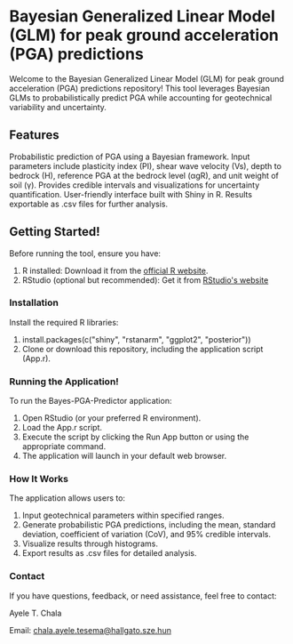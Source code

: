 # Bayesian Generalized Linear Model (GLM) for peak ground acceleration (PGA) predictions

Welcome to the Bayesian Generalized Linear Model (GLM) for peak ground acceleration (PGA) predictions repository! 
This tool leverages Bayesian GLMs to probabilistically predict PGA while accounting for geotechnical variability and uncertainty.
## Features
Probabilistic prediction of PGA using a Bayesian framework.
Input parameters include plasticity index (PI), shear wave velocity (Vs), depth to bedrock (H), reference PGA at the bedrock level (αgR), and unit weight of soil (γ).
Provides credible intervals and visualizations for uncertainty quantification.
User-friendly interface built with Shiny in R.
Results exportable as .csv files for further analysis.

## Getting Started!
Before running the tool, ensure you have:
1. R installed: Download it from the [official R website](https://www.r-project.org/).
2. RStudio (optional but recommended): Get it from [RStudio's website](https://posit.co/downloads/)

### Installation
Install the required R libraries:
1. install.packages(c("shiny", "rstanarm", "ggplot2", "posterior"))
2. Clone or download this repository, including the application script (App.r).

### Running the Application!

To run the Bayes-PGA-Predictor application:

1. Open RStudio (or your preferred R environment).
2. Load the App.r script.
3. Execute the script by clicking the Run App button or using the appropriate command.
4. The application will launch in your default web browser.
### How It Works
The application allows users to:

1. Input geotechnical parameters within specified ranges.
2. Generate probabilistic PGA predictions, including the mean, standard deviation, coefficient of variation (CoV), and 95% credible intervals.
3. Visualize results through histograms.
4. Export results as .csv files for detailed analysis.

### Contact
If you have questions, feedback, or need assistance, feel free to contact:

Ayele T. Chala

Email: chala.ayele.tesema@hallgato.sze.hun

